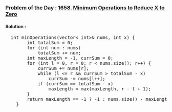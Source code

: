 ### Problem of the Day : [1658. Minimum Operations to Reduce X to Zero](https://leetcode.com/problems/minimum-operations-to-reduce-x-to-zero/)

#### Solution : 
<pre>
  int minOperations(vector< int>& nums, int x) {
        int totalSum = 0;
        for (int num : nums)
            totalSum += num;
        int maxLength = -1, currSum = 0;
        for (int l = 0, r = 0; r < nums.size(); r++) {
            currSum += nums[r];
            while (l <= r && currSum > totalSum - x)
                currSum -= nums[l++];
            if (currSum == totalSum - x)
                maxLength = max(maxLength, r - l + 1);
        }
        return maxLength == -1 ? -1 : nums.size() - maxLength;
    }
</pre>
